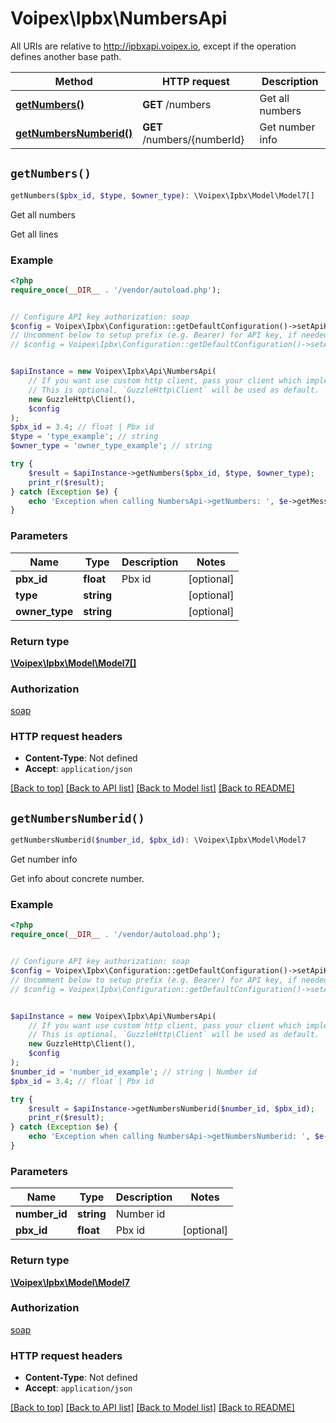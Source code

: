 # Voipex\Ipbx\NumbersApi

All URIs are relative to http://ipbxapi.voipex.io, except if the operation defines another base path.

| Method | HTTP request | Description |
| ------------- | ------------- | ------------- |
| [**getNumbers()**](NumbersApi.md#getNumbers) | **GET** /numbers | Get all numbers |
| [**getNumbersNumberid()**](NumbersApi.md#getNumbersNumberid) | **GET** /numbers/{numberId} | Get number info |


## `getNumbers()`

```php
getNumbers($pbx_id, $type, $owner_type): \Voipex\Ipbx\Model\Model7[]
```

Get all numbers

Get all lines

### Example

```php
<?php
require_once(__DIR__ . '/vendor/autoload.php');


// Configure API key authorization: soap
$config = Voipex\Ipbx\Configuration::getDefaultConfiguration()->setApiKey('Authorization', 'YOUR_API_KEY');
// Uncomment below to setup prefix (e.g. Bearer) for API key, if needed
// $config = Voipex\Ipbx\Configuration::getDefaultConfiguration()->setApiKeyPrefix('Authorization', 'Bearer');


$apiInstance = new Voipex\Ipbx\Api\NumbersApi(
    // If you want use custom http client, pass your client which implements `GuzzleHttp\ClientInterface`.
    // This is optional, `GuzzleHttp\Client` will be used as default.
    new GuzzleHttp\Client(),
    $config
);
$pbx_id = 3.4; // float | Pbx id
$type = 'type_example'; // string
$owner_type = 'owner_type_example'; // string

try {
    $result = $apiInstance->getNumbers($pbx_id, $type, $owner_type);
    print_r($result);
} catch (Exception $e) {
    echo 'Exception when calling NumbersApi->getNumbers: ', $e->getMessage(), PHP_EOL;
}
```

### Parameters

| Name | Type | Description  | Notes |
| ------------- | ------------- | ------------- | ------------- |
| **pbx_id** | **float**| Pbx id | [optional] |
| **type** | **string**|  | [optional] |
| **owner_type** | **string**|  | [optional] |

### Return type

[**\Voipex\Ipbx\Model\Model7[]**](../Model/Model7.md)

### Authorization

[soap](../../README.md#soap)

### HTTP request headers

- **Content-Type**: Not defined
- **Accept**: `application/json`

[[Back to top]](#) [[Back to API list]](../../README.md#endpoints)
[[Back to Model list]](../../README.md#models)
[[Back to README]](../../README.md)

## `getNumbersNumberid()`

```php
getNumbersNumberid($number_id, $pbx_id): \Voipex\Ipbx\Model\Model7
```

Get number info

Get info about concrete number.

### Example

```php
<?php
require_once(__DIR__ . '/vendor/autoload.php');


// Configure API key authorization: soap
$config = Voipex\Ipbx\Configuration::getDefaultConfiguration()->setApiKey('Authorization', 'YOUR_API_KEY');
// Uncomment below to setup prefix (e.g. Bearer) for API key, if needed
// $config = Voipex\Ipbx\Configuration::getDefaultConfiguration()->setApiKeyPrefix('Authorization', 'Bearer');


$apiInstance = new Voipex\Ipbx\Api\NumbersApi(
    // If you want use custom http client, pass your client which implements `GuzzleHttp\ClientInterface`.
    // This is optional, `GuzzleHttp\Client` will be used as default.
    new GuzzleHttp\Client(),
    $config
);
$number_id = 'number_id_example'; // string | Number id
$pbx_id = 3.4; // float | Pbx id

try {
    $result = $apiInstance->getNumbersNumberid($number_id, $pbx_id);
    print_r($result);
} catch (Exception $e) {
    echo 'Exception when calling NumbersApi->getNumbersNumberid: ', $e->getMessage(), PHP_EOL;
}
```

### Parameters

| Name | Type | Description  | Notes |
| ------------- | ------------- | ------------- | ------------- |
| **number_id** | **string**| Number id | |
| **pbx_id** | **float**| Pbx id | [optional] |

### Return type

[**\Voipex\Ipbx\Model\Model7**](../Model/Model7.md)

### Authorization

[soap](../../README.md#soap)

### HTTP request headers

- **Content-Type**: Not defined
- **Accept**: `application/json`

[[Back to top]](#) [[Back to API list]](../../README.md#endpoints)
[[Back to Model list]](../../README.md#models)
[[Back to README]](../../README.md)
